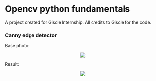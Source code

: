 # Opencv python fundamentals
<p>A project created for Giscle Internship. All credits to Giscle for the code.</p>

### Canny edge detector

Base photo:
<p align='center'><img src="https://github.com/olafplacha/Opencv_python_fundamentals/blob/master/Canny%20edge%20detector/base.jpg"/></p>
Result:
<p align='center'><img src="https://github.com/olafplacha/Opencv_python_fundamentals/blob/master/Canny%20edge%20detector/result.jpg"/></p>
